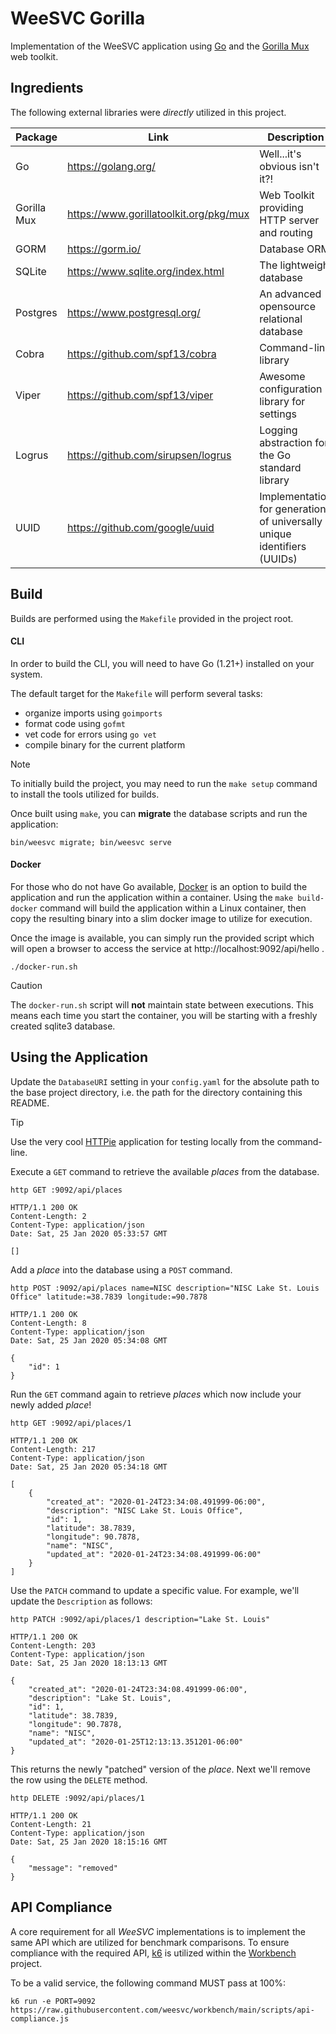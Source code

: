 # WeeSVC Gorilla
Implementation of the WeeSVC application using [Go](https://golang.org/) and the [Gorilla Mux](https://www.gorillatoolkit.org/pkg/mux) web toolkit.

## Ingredients
The following external libraries were *directly* utilized in this project.

| Package     | Link                                   | Description                                                             |
|-------------|----------------------------------------|-------------------------------------------------------------------------|
| Go          | https://golang.org/                    | Well...it's obvious isn't it?!                                          |
| Gorilla Mux | https://www.gorillatoolkit.org/pkg/mux | Web Toolkit providing HTTP server and routing                           |
| GORM        | https://gorm.io/                       | Database ORM                                                            |
| SQLite      | https://www.sqlite.org/index.html      | The lightweight database                                                |
| Postgres    | https://www.postgresql.org/            | An advanced opensource relational database                              |
| Cobra       | https://github.com/spf13/cobra         | Command-line library                                                    |
| Viper       | https://github.com/spf13/viper         | Awesome configuration library for settings                              |
| Logrus      | https://github.com/sirupsen/logrus     | Logging abstraction for the Go standard library                         |
| UUID        | https://github.com/google/uuid         | Implementation for generation of universally unique identifiers (UUIDs) |

## Build
Builds are performed using the `Makefile` provided in the project root.

#### CLI
In order to build the CLI, you will need to have Go (1.21+) installed on your system.

The default target for the `Makefile` will perform several tasks: 
* organize imports using `goimports`
* format code using `gofmt`
* vet code for errors using `go vet`
* compile binary for the current platform

> [!NOTE]
> To initially build the project, you may need to run the `make setup` command to install the tools utilized for builds.

Once built using `make`, you can **migrate** the database scripts and run the application:
```shell script
bin/weesvc migrate; bin/weesvc serve
```
#### Docker
For those who do not have Go available, [Docker](https://hub.docker.com/) is an option to build the application and run the application within a container.
Using the `make build-docker` command will build the application within a Linux container, then copy the resulting binary into a slim docker image to utilize for execution.

Once the image is available, you can simply run the provided script which will open a browser to access the service at http://localhost:9092/api/hello .

```shell script
./docker-run.sh
```
> [!CAUTION]
> The `docker-run.sh` script will **not** maintain state between executions.
> This means each time you start the container, you will be starting with a freshly created sqlite3 database.

## Using the Application
Update the `DatabaseURI` setting in your `config.yaml` for the absolute path to the base project directory, i.e. the path for the directory containing this README.

> [!TIP]
> Use the very cool [HTTPie](https://httpie.org/) application for testing locally from the command-line.

Execute a `GET` command to retrieve the available _places_ from the database.
```shell script
http GET :9092/api/places
```
```shell
HTTP/1.1 200 OK
Content-Length: 2
Content-Type: application/json
Date: Sat, 25 Jan 2020 05:33:57 GMT

[]
```
Add a _place_ into the database using a `POST` command.
```shell script
http POST :9092/api/places name=NISC description="NISC Lake St. Louis Office" latitude:=38.7839 longitude:=90.7878
```
```shell
HTTP/1.1 200 OK
Content-Length: 8
Content-Type: application/json
Date: Sat, 25 Jan 2020 05:34:08 GMT

{
    "id": 1
}
```
Run the `GET` command again to retrieve _places_ which now include your newly added _place_!
```shell script
http GET :9092/api/places/1
```
```shell
HTTP/1.1 200 OK
Content-Length: 217
Content-Type: application/json
Date: Sat, 25 Jan 2020 05:34:18 GMT

[
    {
        "created_at": "2020-01-24T23:34:08.491999-06:00",
        "description": "NISC Lake St. Louis Office",
        "id": 1,
        "latitude": 38.7839,
        "longitude": 90.7878,
        "name": "NISC",
        "updated_at": "2020-01-24T23:34:08.491999-06:00"
    }
]
```
Use the `PATCH` command to update a specific value.
For example, we'll update the `Description` as follows:
```shell script
http PATCH :9092/api/places/1 description="Lake St. Louis"
```
```shell
HTTP/1.1 200 OK
Content-Length: 203
Content-Type: application/json
Date: Sat, 25 Jan 2020 18:13:13 GMT

{
    "created_at": "2020-01-24T23:34:08.491999-06:00",
    "description": "Lake St. Louis",
    "id": 1,
    "latitude": 38.7839,
    "longitude": 90.7878,
    "name": "NISC",
    "updated_at": "2020-01-25T12:13:13.351201-06:00"
}
```
This returns the newly "patched" version of the _place_.
Next we'll remove the row using the `DELETE` method.
```shell script
http DELETE :9092/api/places/1
```
```shell
HTTP/1.1 200 OK
Content-Length: 21
Content-Type: application/json
Date: Sat, 25 Jan 2020 18:15:16 GMT

{
    "message": "removed"
}
```

## API Compliance
A core requirement for all _WeeSVC_ implementations is to implement the same API which are utilized for benchmark comparisons.
To ensure compliance with the required API, [k6](https://k6.io/) is utilized within the [Workbench](https://github.com/weesvc/workbench) project.

To be a valid service, the following command MUST pass at 100%:
```shell script
k6 run -e PORT=9092 https://raw.githubusercontent.com/weesvc/workbench/main/scripts/api-compliance.js
```
